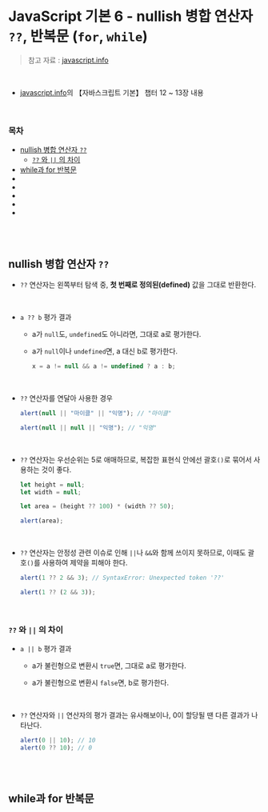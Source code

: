 # JavaScript 기본 6 - nullish 병합 연산자 <code>??</code>, 반복문 (<code>for</code>, <code>while</code>)

> 참고 자료 : <a href="https://ko.javascript.info/">javascript.info</a>

<br/>

- <a href="https://ko.javascript.info/">javascript.info</a>의 【자바스크립트 기본】 챕터 12 ~ 13장 내용

<br/>

### 목차

- <a href="https://github.com/SangYoonLee1231/TIL/blob/main/JavaScript/javascript_basic6.md#nullish-%EB%B3%91%ED%95%A9-%EC%97%B0%EC%82%B0%EC%9E%90-">nullish 병합 연산자 <code>??</code></a>
  - <a href="https://github.com/SangYoonLee1231/TIL/blob/main/JavaScript/javascript_basic6.md#-%EC%99%80--%EC%9D%98-%EC%B0%A8%EC%9D%B4"><code>??</code> 와 <code>||</code> 의 차이</a>
- <a href="https://github.com/SangYoonLee1231/TIL/blob/main/JavaScript/javascript_basic6.md#while%EA%B3%BC-for-%EB%B0%98%EB%B3%B5%EB%AC%B8">while과 for 반복문</a>
- <a href=""></a>
- <a href=""></a>
- <a href=""></a>
- <a href=""></a>
- <a href=""></a>

<br/><br/>

## nullish 병합 연산자 <code>??</code>

- <code>??</code> 연산자는 왼쪽부터 탐색 중, <strong>첫 번째로 정의된(defined)</strong> 값을 그대로 반환한다.

<br/>

- <code>a ?? b</code> 평가 결과

  - a가 <code>null</code>도, <code>undefined</code>도 아니라면, 그대로 a로 평가한다.

  - a가 <code>null</code>이나 <code>undefined</code>면, a 대신 b로 평가한다.

    ```javascript
    x = a != null && a != undefined ? a : b;
    ```

<br/>

- <code>??</code> 연산자를 연달아 사용한 경우

  ```javascript
  alert(null || "마이클" || "익명"); // "마이클"

  alert(null || null || "익명"); // "익명"
  ```

<br/>

- <code>??</code> 연산자는 우선순위는 5로 애매하므로, 복잡한 표현식 안에선 괄호<code>()</code>로 묶어서 사용하는 것이 좋다.

  ```javascript
  let height = null;
  let width = null;

  let area = (height ?? 100) * (width ?? 50);

  alert(area);
  ```

<br/>

- <code>??</code> 연산자는 안정성 관련 이슈로 인해 <code>||</code>나 <code>&&</code>와 함께 쓰이지 못하므로, 이때도 괄호<code>()</code>를 사용하여 제약을 피해야 한다.

  ```javascript
  alert(1 ?? 2 && 3); // SyntaxError: Unexpected token '??'

  alert(1 ?? (2 && 3));
  ```

<br/>

### <code>??</code> 와 <code>||</code> 의 차이

- <code>a || b</code> 평가 결과

  - a가 불린형으로 변환시 <code>true</code>면, 그대로 a로 평가한다.

  - a가 불린형으로 변환시 <code>false</code>면, b로 평가한다.

<br/>

- <code>??</code> 연산자와 <code>||</code> 연산자의 평가 결과는 유사해보이나, 0이 할당될 땐
  다른 결과가 나타난다.

  ```javascript
  alert(0 || 10); // 10
  alert(0 ?? 10); // 0
  ```

<br/><br/>

## while과 for 반복문
